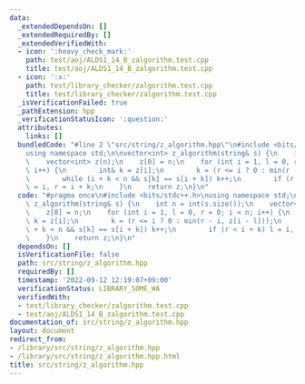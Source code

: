 ```yaml
---
data:
  _extendedDependsOn: []
  _extendedRequiredBy: []
  _extendedVerifiedWith:
  - icon: ':heavy_check_mark:'
    path: test/aoj/ALDS1_14_B_zalgorithm.test.cpp
    title: test/aoj/ALDS1_14_B_zalgorithm.test.cpp
  - icon: ':x:'
    path: test/library_checker/zalgorithm.test.cpp
    title: test/library_checker/zalgorithm.test.cpp
  _isVerificationFailed: true
  _pathExtension: hpp
  _verificationStatusIcon: ':question:'
  attributes:
    links: []
  bundledCode: "#line 2 \"src/string/z_algorithm.hpp\"\n#include <bits/stdc++.h>\n\
    using namespace std;\n\nvector<int> z_algorithm(string& s) {\n    int n = int(s.size());\n\
    \    vector<int> z(n);\n    z[0] = n;\n    for (int i = 1, l = 0, r = 0; i < n;\
    \ i++) {\n        int& k = z[i];\n        k = (r <= i ? 0 : min(r - i, z[i - l]));\n\
    \        while (i + k < n && s[k] == s[i + k]) k++;\n        if (r < i + k) l\
    \ = i, r = i + k;\n    }\n    return z;\n}\n"
  code: "#pragma once\n#include <bits/stdc++.h>\nusing namespace std;\n\nvector<int>\
    \ z_algorithm(string& s) {\n    int n = int(s.size());\n    vector<int> z(n);\n\
    \    z[0] = n;\n    for (int i = 1, l = 0, r = 0; i < n; i++) {\n        int&\
    \ k = z[i];\n        k = (r <= i ? 0 : min(r - i, z[i - l]));\n        while (i\
    \ + k < n && s[k] == s[i + k]) k++;\n        if (r < i + k) l = i, r = i + k;\n\
    \    }\n    return z;\n}\n"
  dependsOn: []
  isVerificationFile: false
  path: src/string/z_algorithm.hpp
  requiredBy: []
  timestamp: '2022-09-12 12:19:07+09:00'
  verificationStatus: LIBRARY_SOME_WA
  verifiedWith:
  - test/library_checker/zalgorithm.test.cpp
  - test/aoj/ALDS1_14_B_zalgorithm.test.cpp
documentation_of: src/string/z_algorithm.hpp
layout: document
redirect_from:
- /library/src/string/z_algorithm.hpp
- /library/src/string/z_algorithm.hpp.html
title: src/string/z_algorithm.hpp
---
```

